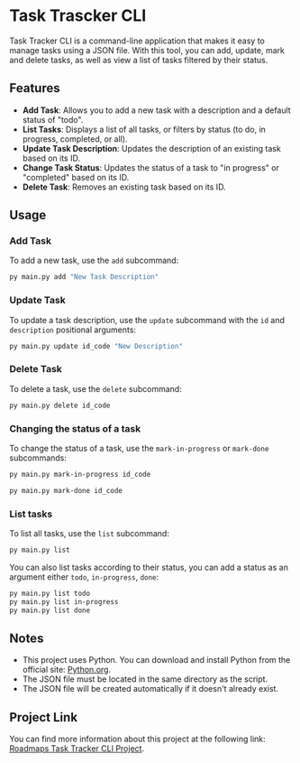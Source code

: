 # Task Trascker CLI

Task Tracker CLI is a command-line application that makes it easy to manage tasks using a JSON file. With this tool, you can add, update, mark and delete tasks, as well as view a list of tasks filtered by their status.

## Features

- **Add Task**: Allows you to add a new task with a description and a default status of "todo".
- **List Tasks**: Displays a list of all tasks, or filters by status (to do, in progress, completed, or all).
- **Update Task Description**: Updates the description of an existing task based on its ID.
- **Change Task Status**: Updates the status of a task to "in progress" or "completed" based on its ID.
- **Delete Task**: Removes an existing task based on its ID.

## Usage
### Add Task

To add a new task, use the `add` subcommand:

```bash
py main.py add "New Task Description"
```

### Update Task

To update a task description, use the `update` subcommand with the `id` and `description` positional arguments:

```bash
py main.py update id_code "New Description"
```

### Delete Task

To delete a task, use the `delete` subcommand:

```bash
py main.py delete id_code
```

### Changing the status of a task

To change the status of a task, use the `mark-in-progress` or `mark-done` subcommands:

```bash
py main.py mark-in-progress id_code

py main.py mark-done id_code
```

### List tasks

To list all tasks, use the `list` subcommand:

```bash
py main.py list
```
You can also list tasks according to their status, you can add a status as an argument either `todo`, `in-progress`, `done`:
```bash
py main.py list todo
py main.py list in-progress
py main.py list done
```

## Notes

- This project uses Python. You can download and install Python from the official site: [Python.org](https://www.python.org/).
- The JSON file must be located in the same directory as the script.
- The JSON file will be created automatically if it doesn't already exist.

## Project Link

You can find more information about this project at the following link: [Roadmaps Task Tracker CLI Project](https://roadmap.sh/projects/task-tracker).